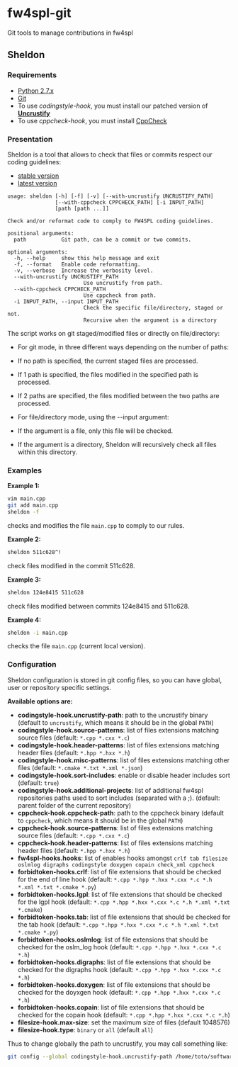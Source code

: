 # fw4spl-git
Git tools to manage contributions in fw4spl

## Sheldon

### Requirements

* [Python 2.7.x](https://www.python.org/downloads/)
* [Git](https://git-scm.com/)
* To use *codingstyle-hook*, you must install our patched version of **[Uncrustify](https://github.com/fw4spl-org/uncrustify/releases)**
* To use *cppcheck-hook*, you must install [CppCheck](http://cppcheck.sourceforge.net/)

### Presentation

Sheldon is a tool that allows to check that files or commits respect our coding guidelines:
 - [stable version](http://fw4spl.readthedocs.org/en/master/CodingStyle/index.html)
 - [latest version](http://fw4spl.readthedocs.org/en/dev/CodingStyle/index.html)

```
usage: sheldon [-h] [-f] [-v] [--with-uncrustify UNCRUSTIFY_PATH]
               [--with-cppcheck CPPCHECK_PATH] [-i INPUT_PATH]
               [path [path ...]]

Check and/or reformat code to comply to FW4SPL coding guidelines.

positional arguments:
  path           Git path, can be a commit or two commits.

optional arguments:
  -h, --help     show this help message and exit
  -f, --format   Enable code reformatting.
  -v, --verbose  Increase the verbosity level.
  --with-uncrustify UNCRUSTIFY_PATH
                        Use uncrustify from path.
  --with-cppcheck CPPCHECK_PATH
                        Use cppcheck from path.
  -i INPUT_PATH, --input INPUT_PATH
                        Check the specific file/directory, staged or not.
                        Recursive when the argument is a directory
```

The script works on git staged/modified files or directly on file/directory:

- For git mode, in three different ways depending on the number of paths:
 - If no path is specified, the current staged files are processed.
 - If 1 path is specified, the files modified in the specified path is processed.
 - If 2 paths are specified, the files modified between the two paths are processed.


- For file/directory mode, using the --input argument:
 - If the argument is a file, only this file will be checked.
 - If the argument is a directory, Sheldon will recursively check all files within this directory.

### Examples

**Example 1:**

```sh
vim main.cpp
git add main.cpp
sheldon -f
```

checks and modifies the file `main.cpp` to comply to our rules.

**Example 2:**

```sh
sheldon 511c628^!
```

check files modified in the commit 511c628.

**Example 3:**

```sh
sheldon 124e8415 511c628
```

check files modified between commits 124e8415 and 511c628.

**Example 4:**

```sh
sheldon -i main.cpp
```

checks the file `main.cpp` (current local version).

### Configuration

Sheldon configuration is stored in git config files, so you can have global,
user or repository specific settings.

**Available options are:**

- **codingstyle-hook.uncrustify-path**: path to the uncrustify binary (default to `uncrustify`, which means it should be in the global `PATH`)
- **codingstyle-hook.source-patterns**: list of files extensions matching source files (default: `*.cpp *.cxx *.c`)
- **codingstyle-hook.header-patterns**: list of files extensions matching header files (default: `*.hpp *.hxx *.h`)
- **codingstyle-hook.misc-patterns**: list of files extensions matching other files (default: `*.cmake *.txt *.xml *.json`)
- **codingstyle-hook.sort-includes**: enable or disable header includes sort (default: `true`)
- **codingstyle-hook.additional-projects**: list of additional fw4spl repositories paths used to sort includes (separated with a ;). (default: parent folder of the current repository)
- **cppcheck-hook.cppcheck-path**: path to the cppcheck binary (default to `cppcheck`, which means it should be in the global `PATH`)
- **cppcheck-hook.source-patterns**: list of files extensions matching source files (default: `*.cpp *.cxx *.c`)
- **cppcheck-hook.header-patterns**: list of files extensions matching header files (default: `*.hpp *.hxx *.h`)
- **fw4spl-hooks.hooks**: list of enables hooks amongst `crlf tab filesize oslmlog digraphs codingstyle doxygen copain check_xml cppcheck`
- **forbidtoken-hooks.crlf**: list of file extensions that should be checked for
the end of line hook (default: `*.cpp *.hpp *.hxx *.cxx *.c *.h *.xml *.txt *.cmake *.py`)
- **forbidtoken-hooks.lgpl**: list of file extensions that should be checked for
the lgpl hook  (default: `*.cpp *.hpp *.hxx *.cxx *.c *.h *.xml *.txt *.cmake`)
- **forbidtoken-hooks.tab**: list of file extensions that should be checked for
the tab hook  (default: `*.cpp *.hpp *.hxx *.cxx *.c *.h *.xml *.txt *.cmake *.py`)
- **forbidtoken-hooks.oslmlog**: list of file extensions that should be checked for
the oslm_log hook (default: `*.cpp *.hpp *.hxx *.cxx *.c *.h`)
- **forbidtoken-hooks.digraphs**: list of file extensions that should be checked for
the digraphs hook (default: `*.cpp *.hpp *.hxx *.cxx *.c *.h`)
- **forbidtoken-hooks.doxygen**: list of file extensions that should be checked for
the doyxgen hook (default: `*.cpp *.hpp *.hxx *.cxx *.c *.h`)
- **forbidtoken-hooks.copain**: list of file extensions that should be checked for
the copain hook (default: `*.cpp *.hpp *.hxx *.cxx *.c *.h`)
- **filesize-hook.max-size**: set the maximum size of files (default 1048576)
- **filesize-hook.type**: `binary` or `all` (default `all`)

Thus to change globally the path to uncrustify, you may call something like:
```bash
git config --global codingstyle-hook.uncrustify-path /home/toto/software/uncrustify/bin/uncrustify
```
